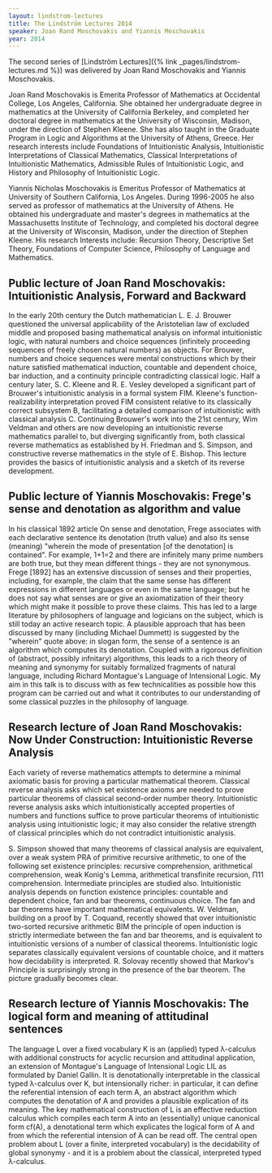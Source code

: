 ```yaml
---
layout: lindstrom-lectures
title: The Lindström Lectures 2014
speaker: Joan Rand Moschovakis and Yiannis Moschovakis
year: 2014
---
```

The second series of [Lindström Lectures]({% link _pages/lindstrom-lectures.md %}) was delivered by Joan Rand Moschovakis and Yiannis Moschovakis.

Joan Rand Moschovakis is Emerita Professor of Mathematics at Occidental College, Los Angeles, California. She obtained her undergraduate degree in mathematics at the University of California Berkeley, and completed her doctoral degree in mathematics at the University of Wisconsin, Madison, under the direction of Stephen Kleene. She has also taught in the Graduate Program in Logic and Algorithms at the University of Athens, Greece. Her research interests include Foundations of Intuitionistic Analysis, Intuitionistic Interpretations of Classical Mathematics, Classical Interpretations of Intuitionistic Mathematics, Admissible Rules of Intuitionistic Logic, and History and Philosophy of Intuitionistic Logic.

Yiannis Nicholas Moschovakis is Emeritus Professor of Mathematics at University of Southern California, Los Angeles. During 1996-2005 he also served as professor of mathematics at the University of Athens. He obtained his undergraduate and master's degrees in mathematics at the Massachusetts Institute of Technology, and completed his doctoral degree at the University of Wisconsin, Madison, under the direction of Stephen Kleene. His research Interests include: Recursion Theory, Descriptive Set Theory, Foundations of Computer Science, Philosophy of Language and Mathematics.

## Public lecture of Joan Rand Moschovakis: Intuitionistic Analysis, Forward and Backward

In the early 20th century the Dutch mathematician L. E. J. Brouwer questioned the universal applicability of the Aristotelian law of excluded middle and proposed basing mathematical analysis on informal intuitionistic logic, with natural numbers and choice sequences (infinitely proceeding sequences of freely chosen natural numbers) as objects. For Brouwer, numbers and choice sequences were mental constructions which by their nature satisfied mathematical induction, countable and dependent choice, bar induction, and a continuity principle contradicting classical logic. Half a century later, S. C. Kleene and R. E. Vesley developed a significant part of Brouwer's intuitionistic analysis in a formal system FIM. Kleene's function-realizability interpretation proved FIM consistent relative to its classically correct subsystem B, facilitating a detailed comparison of intuitionistic with classical analysis C. Continuing Brouwer's work into the 21st century, Wim Veldman and others are now developing an intuitionistic reverse mathematics parallel to, but diverging significantly from, both classical reverse mathematics as established by H. Friedman and S. Simpson, and constructive reverse mathematics in the style of E. Bishop. This lecture provides the basics of intuitionistic analysis and a sketch of its reverse development.

## Public lecture of Yiannis Moschovakis: Frege's sense and denotation as algorithm and value

In his classical 1892 article On sense and denotation, Frege associates with each declarative sentence its denotation (truth value) and also its sense (meaning) "wherein the mode of presentation [of the denotation] is contained". For example, 1+1=2 and there are infinitely many prime numbers are both true, but they mean different things - they are not synonymous. Frege [1892] has an extensive discussion of senses and their properties, including, for example, the claim that the same sense has different expressions in different languages or even in the same language; but he does not say what senses are or give an axiomatization of their theory which might make it possible to prove these claims. This has led to a large literature by philosophers of language and logicians on the subject, which is still today an active research topic. A plausible approach that has been discussed by many (including Michael Dummett) is suggested by the "wherein" quote above: in slogan form, the sense of a sentence is an algorithm which computes its denotation. Coupled with a rigorous definition of (abstract, possibly infnitary) algorithms, this leads to a rich theory of meaning and synonymy for suitably formalized fragments of natural language, including Richard Montague's Language of Intensional Logic. My aim in this talk is to discuss with as few technicalities as possible how this program can be carried out and what it contributes to our understanding of some classical puzzles in the philosophy of language.

## Research lecture of Joan Rand Moschovakis: Now Under Construction: Intuitionistic Reverse Analysis

Each variety of reverse mathematics attempts to determine a minimal axiomatic basis for proving a particular mathematical theorem. Classical reverse analysis asks which set existence axioms are needed to prove particular theorems of classical second-order number theory. Intuitionistic reverse analysis asks which intuitionistically accepted properties of numbers and functions suffice to prove particular theorems of intuitionistic analysis using intuitionistic logic; it may also consider the relative strength of classical principles which do not contradict intuitionistic analysis.

S. Simpson showed that many theorems of classical analysis are equivalent, over a weak system PRA of primitive recursive arithmetic, to one of the following set existence principles: recursive comprehension, arithmetical comprehension, weak Konig's Lemma, arithmetical transfinite recursion, Π11 comprehension. Intermediate principles are studied also. Intuitionistic analysis depends on function existence principles: countable and dependent choice, fan and bar theorems, continuous choice. The fan and bar theorems have important mathematical equivalents. W. Veldman, building on a proof by T. Coquand, recently showed that over intuitionistic two-sorted recursive arithmetic BIM the principle of open induction is strictly intermediate between the fan and bar theorems, and is equivalent to intuitionistic versions of a number of classical theorems. Intuitionistic logic separates classically equivalent versions of countable choice, and it matters how decidability is interpreted. R. Solovay recently showed that Markov's Principle is surprisingly strong in the presence of the bar theorem. The picture gradually becomes clear.

## Research lecture of Yiannis Moschovakis: The logical form and meaning of attitudinal sentences

The language L over a fixed vocabulary K is an (applied) typed λ-calculus with additional constructs for acyclic recursion and attitudinal application, an extension of Montague's Language of Intensional Logic LIL as formulated by Daniel Gallin. It is denotationally interpretable in the classical typed λ-calculus over K, but intensionally richer: in particular, it can define the referential intension of each term A, an abstract algorithm which computes the denotation of A and provides a plausible explication of its meaning. The key mathematical construction of L is an effective reduction calculus which compiles each term A into an (essentially) unique canonical form cf(A), a denotational term which explicates the logical form of A and from which the referential intension of A can be read off. The central open problem about L (over a finite, interpreted vocabulary) is the decidability of global synonymy - and it is a problem about the classical, interpreted typed λ-calculus.

